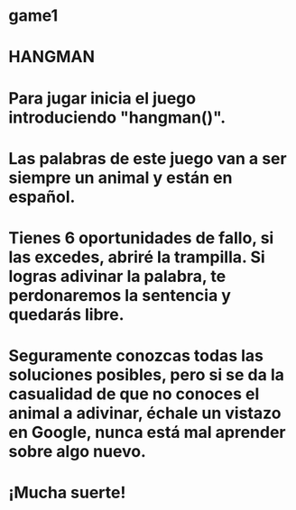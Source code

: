 # game1
# HANGMAN
# Para jugar inicia el juego introduciendo "hangman()".
# Las palabras de este juego van a ser siempre un animal y están en español.
# Tienes 6 oportunidades de fallo, si las excedes, abriré la trampilla. Si logras adivinar la palabra, te perdonaremos la sentencia y quedarás libre.
# Seguramente conozcas todas las soluciones posibles, pero si se da la casualidad de que no conoces el animal a adivinar, échale un vistazo en Google, nunca está mal aprender sobre algo nuevo.
# ¡Mucha suerte!